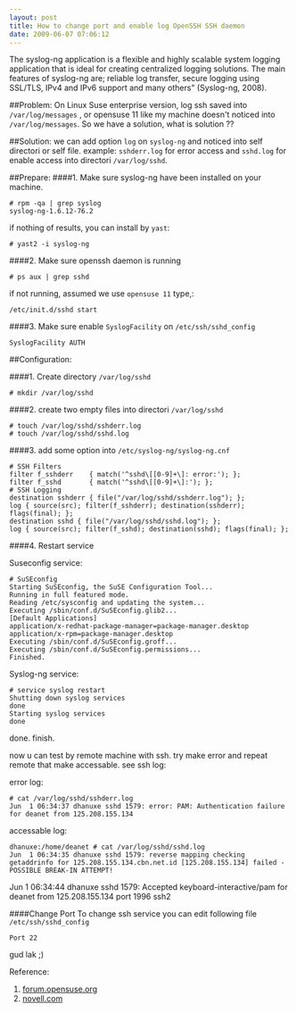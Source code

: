 ```yaml
--- 
layout: post
title: How to change port and enable log OpenSSH SSH daemon
date: 2009-06-07 07:06:12
---
```


The syslog-ng application is a flexible and highly scalable system logging application that is ideal for creating centralized logging solutions. The main features of syslog-ng are; reliable log transfer, secure logging using SSL/TLS, IPv4 and IPv6 support and many others" (Syslog-ng, 2008).

##Problem:
On Linux Suse enterprise version, log ssh saved into `/var/log/messages` , or opensuse 11 like my machine doesn't noticed into `/var/log/messages`. So we have a solution, what is solution ??

##Solution:
we can add option `log` on `syslog-ng` and noticed into self directori or self file. example: `sshderr.log` for error access and `sshd.log` for enable access into directori `/var/log/sshd`.

##Prepare:
####1. Make sure syslog-ng have been installed on your machine.

	# rpm -qa | grep syslog
	syslog-ng-1.6.12-76.2

if nothing of results, you can install by `yast`:

	# yast2 -i syslog-ng

####2. Make sure openssh daemon is running


	# ps aux | grep sshd


if not running, assumed we use `opensuse 11` type,:

	/etc/init.d/sshd start

####3. Make sure enable `SyslogFacility` on `/etc/ssh/sshd_config`

	SyslogFacility AUTH


##Configuration:

####1. Create directory `/var/log/sshd`

	# mkdir /var/log/sshd

####2. create two empty files into directori `/var/log/sshd`

	# touch /var/log/sshd/sshderr.log
	# touch /var/log/sshd/sshd.log

####3. add some option into `/etc/syslog-ng/syslog-ng.cnf`

	# SSH Filters
	filter f_sshderr    { match('^sshd\[[0-9]+\]: error:'); };
	filter f_sshd       { match('^sshd\[[0-9]+\]:'); };
	# SSH Logging
	destination sshderr { file("/var/log/sshd/sshderr.log"); };
	log { source(src); filter(f_sshderr); destination(sshderr); flags(final); };
	destination sshd { file("/var/log/sshd/sshd.log"); };
	log { source(src); filter(f_sshd); destination(sshd); flags(final); };

####4. Restart service

Suseconfig service:

	# SuSEconfig
	Starting SuSEconfig, the SuSE Configuration Tool...
	Running in full featured mode.
	Reading /etc/sysconfig and updating the system...
	Executing /sbin/conf.d/SuSEconfig.glib2...
	[Default Applications]
	application/x-redhat-package-manager=package-manager.desktop
	application/x-rpm=package-manager.desktop
	Executing /sbin/conf.d/SuSEconfig.groff...
	Executing /sbin/conf.d/SuSEconfig.permissions...
	Finished.

Syslog-ng service:

	# service syslog restart
	Shutting down syslog services                                         done
	Starting syslog services                                              done

done. finish.

now u can test by remote machine with ssh. try make error and repeat remote that make accessable. see ssh log:

error log:
	
	# cat /var/log/sshd/sshderr.log
	Jun  1 06:34:37 dhanuxe sshd 1579: error: PAM: Authentication failure for deanet from 125.208.155.134

accessable log:

	dhanuxe:/home/deanet # cat /var/log/sshd/sshd.log
	Jun  1 06:34:35 dhanuxe sshd 1579: reverse mapping checking getaddrinfo for 125.208.155.134.cbn.net.id [125.208.155.134] failed - POSSIBLE BREAK-IN ATTEMPT!
Jun  1 06:34:44 dhanuxe sshd 1579: Accepted keyboard-interactive/pam for deanet from 125.208.155.134 port 1996 ssh2

####Change Port
To change ssh service you can edit following file `/etc/ssh/sshd_config`

	Port 22


gud lak ;)

Reference:

1. [forum.opensuse.org](http://forums.opensuse.org/network-internet/415433-sshd-log-file.html)
2. [novell.com](http://www.novell.com/communities/node/5003/syslog-ng-ssh-logging)
